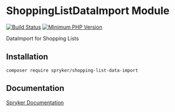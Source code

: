 # ShoppingListDataImport Module
[![Build Status](https://travis-ci.org/spryker/shopping-list-data-import.svg)](https://travis-ci.org/spryker/shopping-list-data-import)
[![Minimum PHP Version](https://img.shields.io/badge/php-%3E%3D%207.2-8892BF.svg)](https://php.net/)

DataImport for Shopping Lists

## Installation

```
composer require spryker/shopping-list-data-import
```

## Documentation

[Spryker Documentation](https://academy.spryker.com/developing_with_spryker/module_guide/modules.html)
